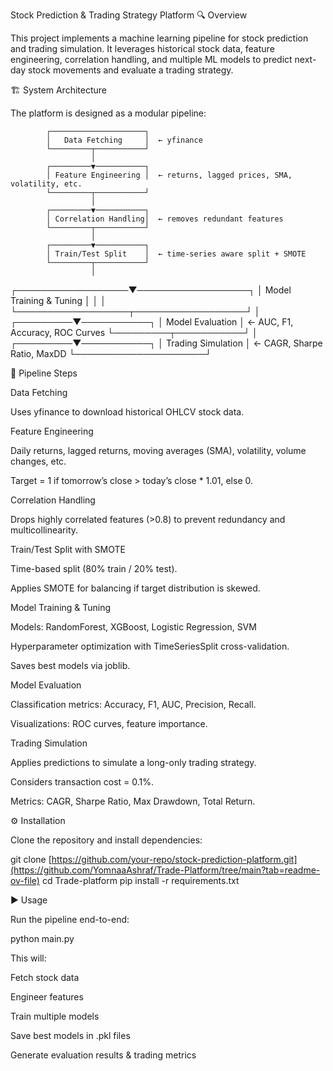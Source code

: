 Stock Prediction & Trading Strategy Platform
🔍 Overview

This project implements a machine learning pipeline for stock prediction and trading simulation.
It leverages historical stock data, feature engineering, correlation handling, and multiple ML models to predict next-day stock movements and evaluate a trading strategy.

🏗️ System Architecture

The platform is designed as a modular pipeline:

            ┌─────────────────────┐
            │   Data Fetching     │  ← yfinance
            └─────────┬───────────┘
                      │
            ┌─────────▼───────────┐
            │ Feature Engineering │  ← returns, lagged prices, SMA, volatility, etc.
            └─────────┬───────────┘
                      │
            ┌─────────▼───────────┐
            │ Correlation Handling│  ← removes redundant features
            └─────────┬───────────┘
                      │
            ┌─────────▼───────────┐
            │ Train/Test Split    │  ← time-series aware split + SMOTE
            └─────────┬───────────┘
                      │
   ┌──────────────────▼──────────────────┐
   │      Model Training & Tuning        │
   │                 │
   └──────────────────┬──────────────────┘
                      │
            ┌─────────▼───────────┐
            │    Model Evaluation │  ← AUC, F1, Accuracy, ROC Curves
            └─────────┬───────────┘
                      │
            ┌─────────▼───────────┐
            │ Trading Simulation  │  ← CAGR, Sharpe Ratio, MaxDD
            └─────────────────────┘

            

🔄 Pipeline Steps

Data Fetching

Uses yfinance to download historical OHLCV stock data.

Feature Engineering

Daily returns, lagged returns, moving averages (SMA), volatility, volume changes, etc.

Target = 1 if tomorrow’s close > today’s close * 1.01, else 0.

Correlation Handling

Drops highly correlated features (>0.8) to prevent redundancy and multicollinearity.

Train/Test Split with SMOTE

Time-based split (80% train / 20% test).

Applies SMOTE for balancing if target distribution is skewed.

Model Training & Tuning

Models: RandomForest, XGBoost, Logistic Regression, SVM

Hyperparameter optimization with TimeSeriesSplit cross-validation.

Saves best models via joblib.

Model Evaluation

Classification metrics: Accuracy, F1, AUC, Precision, Recall.

Visualizations: ROC curves, feature importance.

Trading Simulation

Applies predictions to simulate a long-only trading strategy.

Considers transaction cost = 0.1%.

Metrics: CAGR, Sharpe Ratio, Max Drawdown, Total Return.

⚙️ Installation

Clone the repository and install dependencies:

git clone [https://github.com/your-repo/stock-prediction-platform.git](https://github.com/YomnaaAshraf/Trade-Platform/tree/main?tab=readme-ov-file)
cd Trade-platform
pip install -r requirements.txt

▶️ Usage

Run the pipeline end-to-end:

python main.py


This will:

Fetch stock data

Engineer features

Train multiple models

Save best models in .pkl files

Generate evaluation results & trading metrics
